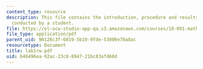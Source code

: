 ```yaml
---
content_type: resource
description: This file contains the introduction, procedure and results of an experiment
  conducted by a student.
file: https://ol-ocw-studio-app-qa.s3.amazonaws.com/courses/18-091-mathematical-exposition-spring-2005/b46496ea92ac23c8894721bc83afd68d_lab1rw.pdf
file_type: application/pdf
parent_uid: 90126c3f-6819-5b19-9fde-53006e78a8ac
resourcetype: Document
title: lab1rw.pdf
uid: b46496ea-92ac-23c8-8947-21bc83afd68d
---
```

